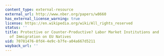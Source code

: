 ```yaml
---
content_type: external-resource
external_url: http://www.nber.org/papers/w8660
has_external_license_warning: true
license: https://en.wikipedia.org/wiki/All_rights_reserved
status: ''
title: Protective or Counter-Productive? Labor Market Institutions and the Effect
  of Immigration on EU Natives
uid: 70781476-8fd4-4e9c-b7fe-a04a667d5211
wayback_url: ''
---
```

